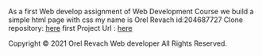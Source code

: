 As a first Web develop assignment of Web Development Course we build a simple html page with css my name is Orel Revach id:204687727 
Clone repository: <a href="https://github.com/Web-Development-Environments-2021/assignment1-OrelRevach">here</a>
first Project Url :  <a href="https://web-development-environments-2021.github.io/assignment1-OrelRevach/">here</a>

Copyright © 2021 Orel Revach Web developer All Rights Reserved.
